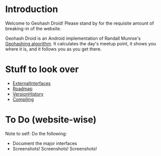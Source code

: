 # Introduction #

Welcome to Geohash Droid!  Please stand by for the requisite amount of breaking-in of the website.

Geohash Droid is an Android implementation of Randall Munroe's [Geohashing algorithm](http://wiki.xkcd.com/geohashing/How_it_works).  It calculates the day's meetup point, it shows you where it is, and it follows you as you get there.

# Stuff to look over #
  * [ExternalInterfaces](ExternalInterfaces.md)
  * [Roadmap](Roadmap.md)
  * [VersionHistory](VersionHistory.md)
  * [Compiling](Compiling.md)

# To Do (website-wise) #

Note to self: Do the following:
  * Document the major interfaces
  * Screenshots!  Screenshots!  Screenshots!